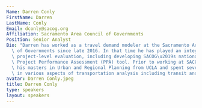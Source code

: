 ```yaml
---
Name: Darren Conly
FirstName: Darren
LastName: Conly
Email: dconly@sacog.org
Affiliation: Sacramento Area Council of Governments
Position: Senior Analyst
Bio: "Darren has worked as a travel demand modeler at the Sacramento Area Council\
  \ of Governments since late 2016. In that time he has played an integral role in\
  \ project-level evaluation, including developing SACOG\u2019s nationally recognized\
  \ Project Performance Assessment (PPA) tool. Prior to working at SACOG he received\
  \ his masters in Urban and Regional Planning from UCLA and spent several years working\
  \ in various aspects of transportation analysis including transit and parking."
avatar: Darren Conly.jpeg
title: Darren Conly
type: speakers
layout: speakers
---
```

